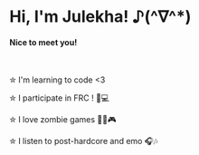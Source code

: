 <h1>Hi, I'm Julekha! ♪(^∇^*)</h1>
<h4> Nice to meet you! </h4>
<br>
<p> ✮ I'm learning to code <3 </p>
<p> ✮ I participate in FRC ! 🤖💻 </p>
<p> ✮ I love zombie games 🧟‍♀️🎮 </p>
<p> ✮ I listen to post-hardcore and emo 🎧🎶 </p>
